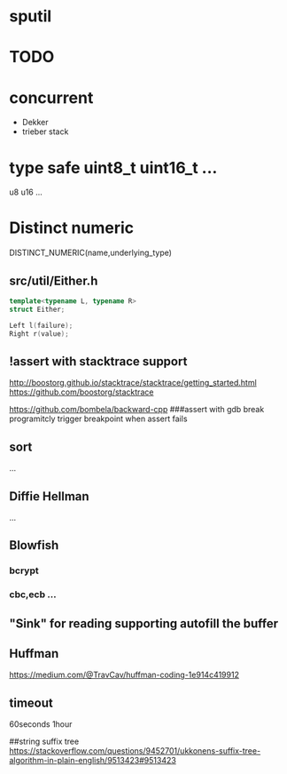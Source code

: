 # sputil

# TODO
# concurrent
- Dekker
- trieber stack

# type safe uint8_t uint16_t ...
u8
u16
...

# Distinct numeric
DISTINCT_NUMERIC(name,underlying_type)

## src/util/Either.h
```cpp
template<typename L, typename R>
struct Either;

Left l(failure);
Right r(value);
```

## !assert with stacktrace support
http://boostorg.github.io/stacktrace/stacktrace/getting_started.html
https://github.com/boostorg/stacktrace

https://github.com/bombela/backward-cpp
###assert with gdb break
programitcly trigger breakpoint when assert fails

## sort
...

## Diffie Hellman
...

## Blowfish
### bcrypt
### cbc,ecb ...

## "Sink" for reading supporting autofill the buffer


## Huffman
https://medium.com/@TravCav/huffman-coding-1e914c419912


## timeout
60seconds
1hour

##string
suffix tree https://stackoverflow.com/questions/9452701/ukkonens-suffix-tree-algorithm-in-plain-english/9513423#9513423
